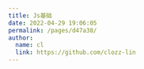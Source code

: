 ```yaml
---
title: Js基础
date: 2022-04-29 19:06:05
permalink: /pages/d47a38/
author: 
  name: cl
  link: https://github.com/clozz-lin
---
```

